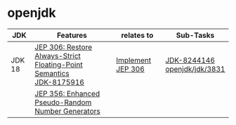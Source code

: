 # openjdk

| JDK | Features | relates to | Sub-Tasks | 
| ---------- | ---------- | ---------- | ---------- |
| JDK 18  | [JEP 306: Restore Always-Strict Floating-Point Semantics](https://openjdk.org/jeps/306) <br/> [JDK-8175916](https://bugs.openjdk.org/browse/JDK-8175916) | [Implement JEP 306](https://bugs.openjdk.org/browse/JDK-8266398) | [JDK-8244146](https://bugs.openjdk.org/browse/JDK-8244146)  <br/> [openjdk/jdk/3831](https://github.com/openjdk/jdk/pull/3831)|
|   | [JEP 356: Enhanced Pseudo-Random Number Generators](https://openjdk.org/jeps/356) | | |
